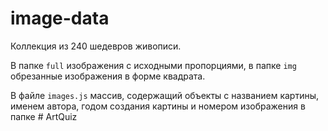 ﻿# image-data

  
Коллекция из 240 шедевров живописи.  

В папке `full` изображения с исходными пропорциями, в папке `img` обрезанные изображения в форме квадрата.

В файле `images.js` массив, содержащий объекты с названием картины, именем автора, годом создания картины и номером изображения в папке
#   A r t Q u i z  
 